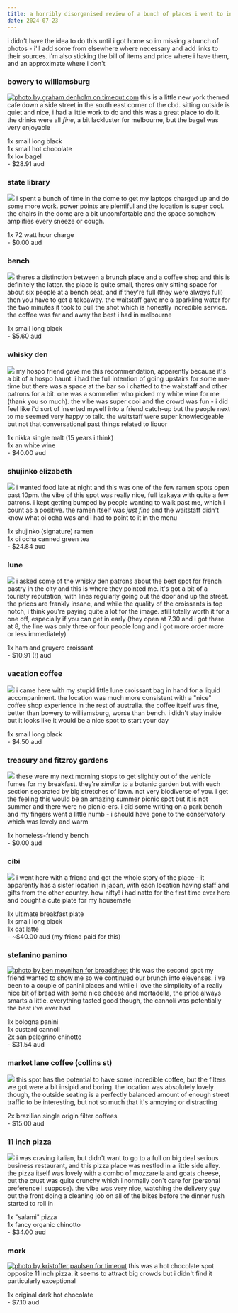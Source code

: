 ```yaml
---
title: a horribly disorganised review of a bunch of places i went to in melbourne this week
date: 2024-07-23
---
```

i didn't have the idea to do this until i got home so im missing a bunch of photos - i'll add some from elsewhere where necessary and add links to their sources. i'm also sticking the bill of items and price where i have them, and an approximate where i don't

### bowery to williamsburg
[![photo by graham denholm on timeout.com](/_assets/img/melbourne/bowery.jpg)](https://www.timeout.com/melbourne/restaurants/bowery-to-williamsburg)
this is a little new york themed cafe down a side street in the south east corner of the cbd. sitting outside is quiet and nice, i had a little work to do and this was a great place to do it. the drinks were all _fine_, a bit lackluster for melbourne, but the bagel was very enjoyable

1x small long black  
1x small hot chocolate  
1x lox bagel  
\- $28.91 aud  

### state library
![](/_assets/img/melbourne/statelibrary.jpg)
i spent a bunch of time in the dome to get my laptops charged up and do some more work. power points are plentiful and the location is super cool. the chairs in the dome are a bit uncomfortable and the space somehow amplifies every sneeze or cough. 

1x 72 watt hour charge  
\- $0.00 aud  

### bench
![](/_assets/img/melbourne/bench.jpg)
theres a distinction between a brunch place and a coffee shop and this is definitely the latter. the place is quite small, theres only sitting space for about six people at a bench seat, and if they're full (they were always full) then you have to get a takeaway. the waitstaff gave me a sparkling water for the two minutes it took to pull the shot which is honestly incredible service. the coffee was far and away the best i had in melbourne

1x small long black  
\- $5.60 aud  

### whisky den
[![](/_assets/img/melbourne/whiskyden.jpg)](https://thecitylane.com/whisky-den-melbourne-cbd-2/)
my hospo friend gave me this recommendation, apparently because it's a bit of a hospo haunt. i had the full intention of going upstairs for some me-time but there was a space at the bar so i chatted to the waitstaff and other patrons for a bit. one was a sommelier who picked my white wine for me (thank you so much). the vibe was super cool and the crowd was fun - i did feel like i'd sort of inserted myself into a friend catch-up but the people next to me seemed very happy to talk. the waitstaff were super knowledgeable but not that conversational past things related to liquor

1x nikka single malt (15 years i think)  
1x an white wine  
\- $40.00 aud  

### shujinko elizabeth
![](/_assets/img/melbourne/shujinko.jpg)
i wanted food late at night and this was one of the few ramen spots open past 10pm. the vibe of this spot was really nice, full izakaya with quite a few patrons. i kept getting bumped by people wanting to walk past me, which i count as a positive. the ramen itself was _just fine_ and the waitstaff didn't know what oi ocha was and i had to point to it in the menu

1x shujinko (signature) ramen  
1x oi ocha canned green tea  
\- $24.84 aud  

### lune
![](/_assets/img/melbourne/lune.jpg)
i asked some of the whisky den patrons about the best spot for french pastry in the city and this is where they pointed me. it's got a bit of a touristy reputation, with lines regularly going out the door and up the street. the prices are frankly insane, and while the quality of the croissants is top notch, i think you're paying quite a lot for the image. still totally worth it for a one off, especially if you can get in early (they open at 7.30 and i got there at 8, the line was only three or four people long and i got more order more or less immediately)

1x ham and gruyere croissant  
\- $10.91 (!) aud  

### vacation coffee
[![](/_assets/img/melbourne/vacation.jpg)](https://www.travelmag.com/articles/coffee-shops-in-melbournes-cbd/)
i came here with my stupid little lune croissant bag in hand for a liquid accompaniment. the location was much more consistent with a "nice" coffee shop experience in the rest of australia. the coffee itself was fine, better than bowery to williamsburg, worse than bench. i didn't stay inside but it looks like it would be a nice spot to start your day

1x small long black  
\- $4.50 aud

### treasury and fitzroy gardens
![](/_assets/img/melbourne/treasurygardens.jpg)
these were my next morning stops to get slightly out of the vehicle fumes for my breakfast. they're _similar_ to a botanic garden but with each section separated by big stretches of lawn. not very biodiverse of you. i get the feeling this would be an amazing summer picnic spot but it is not summer and there were no picnic-ers. i did some writing on a park bench and my fingers went a little numb - i should have gone to the conservatory which was lovely and warm

1x homeless-friendly bench  
\- $0.00 aud  

### cibi
[![](/_assets/img/melbourne/cibi.jpg)](https://www.timeout.com/melbourne/restaurants/cibi)
i went here with a friend and got the whole story of the place - it apparently has a sister location in japan, with each location having staff and gifts from the other country. how nifty! i had natto for the first time ever here and bought a cute plate for my housemate

1x ultimate breakfast plate  
1x small long black  
1x oat latte  
\- ~$40.00 aud (my friend paid for this)  

### stefanino panino
[![photo by ben moynihan for broadsheet](/_assets/img/melbourne/stefanino.jpg)](https://www.broadsheet.com.au/melbourne/food-and-drink/article/first-look-sandwich-superstar-stefanino-panino-rolls-collingwood-yards)
this was the second spot my friend wanted to show me so we continued our brunch into elevenses. i've been to a couple of panini places and while i love the simplicity of a really nice bit of bread with some nice cheese and mortadella, the price always smarts a little. everything tasted good though, the cannoli was potentially the best i've ever had

1x bologna panini  
1x custard cannoli  
2x san pelegrino chinotto  
\- $31.54 aud  

### market lane coffee (collins st)
[![](/_assets/img/melbourne/marketlane.jpg)](https://marketlane.com.au/pages/collins-st-melbourne-cbd-cafe)
this spot has the potential to have some incredible coffee, but the filters we got were a bit insipid and boring. the location was absolutely lovely though, the outside seating is a perfectly balanced amount of enough street traffic to be interesting, but not so much that it's annoying or distracting

2x brazilian single origin filter coffees  
\- $15.00 aud

### 11 inch pizza
![](/_assets/img/melbourne/eleveninch.jpg)
i was craving italian, but didn't want to go to a full on big deal serious business restaurant, and this pizza place was nestled in a little side alley. the pizza itself was lovely with a combo of mozzarella and goats cheese, but the crust was quite crunchy which i normally don't care for (personal preference i suppose). the vibe was very nice, watching the delivery guy out the front doing a cleaning job on all of the bikes before the dinner rush started to roll in

1x "salami" pizza  
1x fancy organic chinotto  
\- $34.00 aud

### mork
[![photo by kristoffer paulsen for timeout](/_assets/img/melbourne/mork.jpg)](https://www.timeout.com/melbourne/restaurants/mork-cbd)
this was a hot chocolate spot opposite 11 inch pizza. it seems to attract big crowds but i didn't find it particularly exceptional

1x original dark hot chocolate  
\- $7.10 aud